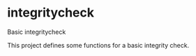 # integritycheck
Basic integritycheck

This project defines some functions for a basic integrity check.